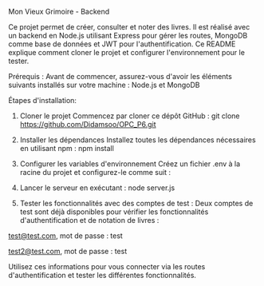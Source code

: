 Mon Vieux Grimoire - Backend

Ce projet permet de créer, consulter et noter des livres. Il est réalisé avec un backend en Node.js utilisant Express pour gérer les routes, MongoDB comme base de données et JWT pour l'authentification. Ce README explique comment cloner le projet et configurer l'environnement pour le tester.

Prérequis :
Avant de commencer, assurez-vous d'avoir les éléments suivants installés sur votre machine : Node.js et MongoDB

Étapes d'installation: 

1. Cloner le projet
Commencez par cloner ce dépôt GitHub :
git clone https://github.com/Didamsoo/OPC_P6.git


2. Installer les dépendances
Installez toutes les dépendances nécessaires en utilisant npm :
npm install


3. Configurer les variables d'environnement
Créez un fichier .env à la racine du projet et configurez-le comme suit :


4. Lancer le serveur en exécutant : node server.js



5. Tester les fonctionnalités avec des comptes de test :
Deux comptes de test sont déjà disponibles pour vérifier les fonctionnalités d'authentification et de notation de livres :

test@test.com, mot de passe : test

test2@test.com, mot de passe : test

Utilisez ces informations pour vous connecter via les routes d'authentification et tester les différentes fonctionnalités.



